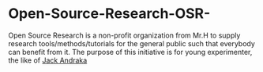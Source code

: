 # Open-Source-Research-OSR-
Open Source Research is a non-profit organization from Mr.H to supply research tools/methods/tutorials for the general public such that everybody can benefit from it. The purpose of this initiative is for young experimenter, the like of <a href="http://www.smithsonianmag.com/science-nature/jack-andraka-the-teen-prodigy-of-pancreatic-cancer-135925809/">Jack Andraka</a> 

